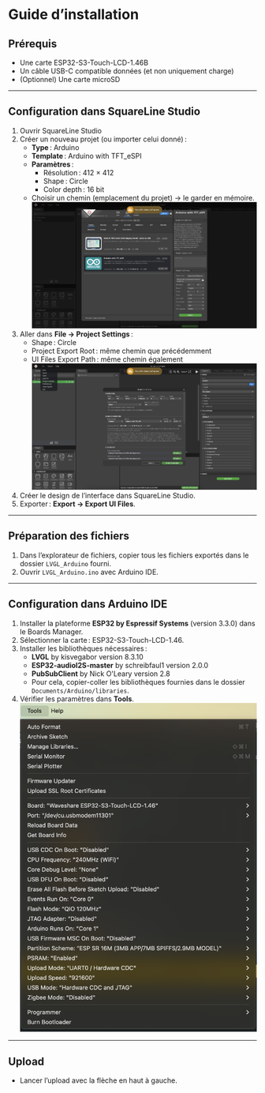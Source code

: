 # Guide d’installation

## Prérequis
- Une carte ESP32-S3-Touch-LCD-1.46B
- Un câble USB-C compatible données (et non uniquement charge)
- (Optionnel) Une carte microSD

---

## Configuration dans SquareLine Studio
1. Ouvrir SquareLine Studio
2. Créer un nouveau projet (ou importer celui donné) :
   - **Type** : Arduino
   - **Template** : Arduino with TFT_eSPI
   - **Paramètres** :
     - Résolution : 412 × 412
     - Shape : Circle
     - Color depth : 16 bit
   - Choisir un chemin (emplacement du projet) → le garder en mémoire.
   ![Capture d'écran de la création du projet](/ressources/create_project.png)
3. Aller dans **File → Project Settings** :
   - Shape : Circle
   - Project Export Root : même chemin que précédemment
   - UI Files Export Path : même chemin également
   ![Capture d'écran des paramètres du projet](/ressources/project_settings.png)
4. Créer le design de l’interface dans SquareLine Studio.
5. Exporter : **Export → Export UI Files**.

---

## Préparation des fichiers
1. Dans l’explorateur de fichiers, copier tous les fichiers exportés dans le dossier `LVGL_Arduino` fourni.
2. Ouvrir `LVGL_Arduino.ino` avec Arduino IDE.

---

## Configuration dans Arduino IDE
1. Installer la plateforme **ESP32 by Espressif Systems** (version 3.3.0) dans le Boards Manager.
2. Sélectionner la carte : ESP32-S3-Touch-LCD-1.46.
3. Installer les bibliothèques nécessaires :
   - **LVGL** by kisvegabor version 8.3.10
   - **ESP32-audioI2S-master** by schreibfaul1 version 2.0.0
   - **PubSubClient** by Nick O'Leary version 2.8
   - Pour cela, copier-coller les bibliothèques fournies dans le dossier `Documents/Arduino/libraries`.
4. Vérifier les paramètres dans **Tools**.
![Capture d'écran des paramètres de l'outil](/ressources/tools.png)

---

## Upload
- Lancer l’upload avec la flèche en haut à gauche.
